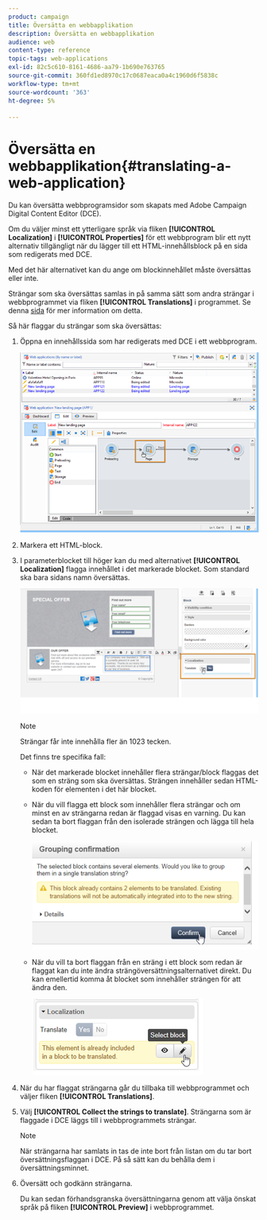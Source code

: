 ```yaml
---
product: campaign
title: Översätta en webbapplikation
description: Översätta en webbapplikation
audience: web
content-type: reference
topic-tags: web-applications
exl-id: 82c5c610-8161-4686-aa79-1b690e763765
source-git-commit: 360fd1ed8970c17c0687eaca0a4c1960d6f5838c
workflow-type: tm+mt
source-wordcount: '363'
ht-degree: 5%

---
```


# Översätta en webbapplikation{#translating-a-web-application}

Du kan översätta webbprogramsidor som skapats med Adobe Campaign Digital Content Editor (DCE).

Om du väljer minst ett ytterligare språk via fliken **[!UICONTROL Localization]** i **[!UICONTROL Properties]** för ett webbprogram blir ett nytt alternativ tillgängligt när du lägger till ett HTML-innehållsblock på en sida som redigerats med DCE.

Med det här alternativet kan du ange om blockinnehållet måste översättas eller inte.

Strängar som ska översättas samlas in på samma sätt som andra strängar i webbprogrammet via fliken **[!UICONTROL Translations]** i programmet. Se denna [sida](translating-a-web-form.md) för mer information om detta.

Så här flaggar du strängar som ska översättas:

1. Öppna en innehållssida som har redigerats med DCE i ett webbprogram.

   ![](assets/dce_translation_3.png)

1. Markera ett HTML-block.
1. I parameterblocket till höger kan du med alternativet **[!UICONTROL Localization]** flagga innehållet i det markerade blocket. Som standard ska bara sidans namn översättas.

   ![](assets/dce_translation_1.png)

   >[!NOTE]
   >
   >Strängar får inte innehålla fler än 1023 tecken.

   Det finns tre specifika fall:

   * När det markerade blocket innehåller flera strängar/block flaggas det som en sträng som ska översättas. Strängen innehåller sedan HTML-koden för elementen i det här blocket.
   * När du vill flagga ett block som innehåller flera strängar och om minst en av strängarna redan är flaggad visas en varning. Du kan sedan ta bort flaggan från den isolerade strängen och lägga till hela blocket.

      ![](assets/dce_translation_4.png)

   * När du vill ta bort flaggan från en sträng i ett block som redan är flaggat kan du inte ändra strängöversättningsalternativet direkt. Du kan emellertid komma åt blocket som innehåller strängen för att ändra den.

      ![](assets/dce_translation_2.png)

1. När du har flaggat strängarna går du tillbaka till webbprogrammet och väljer fliken **[!UICONTROL Translations]**.
1. Välj **[!UICONTROL Collect the strings to translate]**.  Strängarna som är flaggade i DCE läggs till i webbprogrammets strängar.

   >[!NOTE]
   >
   >När strängarna har samlats in tas de inte bort från listan om du tar bort översättningsflaggan i DCE. På så sätt kan du behålla dem i översättningsminnet.

1. Översätt och godkänn strängarna.

   Du kan sedan förhandsgranska översättningarna genom att välja önskat språk på fliken **[!UICONTROL Preview]** i webbprogrammet.
